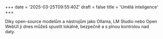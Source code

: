 +++
date = '2025-03-25T09:55:40Z'
draft = false
title = 'Umělá inteligence'
+++

Díky open-source modelům a nástrojům jako Ollama, LM Studio nebo Open WebUI ji dnes můžeš spustit lokálně, bezpečně a s plnou kontrolou nad daty.